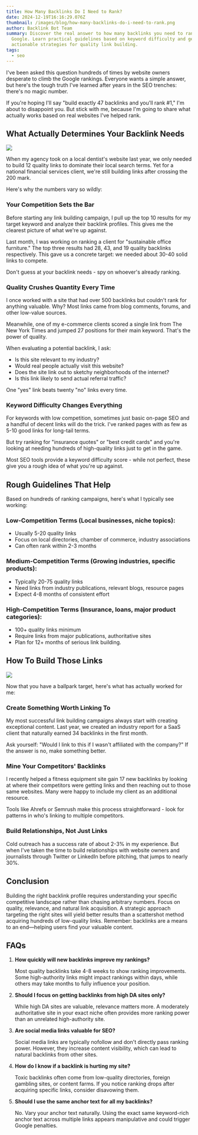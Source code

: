 ```yaml
---
title: How Many Backlinks Do I Need to Rank?
date: 2024-12-19T16:16:29.076Z
thumbnail: /images/blog/how-many-backlinks-do-i-need-to-rank.png
author: Backlink Bot Team
summary: Discover the real answer to how many backlinks you need to rank on
  Google. Learn practical guidelines based on keyword difficulty and get
  actionable strategies for quality link building.
tags:
  - seo
---
```

I've been asked this question hundreds of times by website owners desperate to climb the Google rankings. Everyone wants a simple answer, but here's the tough truth I've learned after years in the SEO trenches: there's no magic number.

If you're hoping I'll say "build exactly 47 backlinks and you'll rank #1," I'm about to disappoint you. But stick with me, because I'm going to share what actually works based on real websites I've helped rank.



## What Actually Determines Your Backlink Needs

![](/images/blog/what-actually-determines-your-backlink-needs-visual-selection.png)

When my agency took on a local dentist's website last year, we only needed to build 12 quality links to dominate their local search terms. Yet for a national financial services client, we're still building links after crossing the 200 mark.

Here's why the numbers vary so wildly:

### Your Competition Sets the Bar

Before starting any link building campaign, I pull up the top 10 results for my target keyword and analyze their backlink profiles. This gives me the clearest picture of what we're up against.

Last month, I was working on ranking a client for "sustainable office furniture." The top three results had 28, 43, and 19 quality backlinks respectively. This gave us a concrete target: we needed about 30-40 solid links to compete.

Don't guess at your backlink needs - spy on whoever's already ranking.

### Quality Crushes Quantity Every Time

I once worked with a site that had over 500 backlinks but couldn't rank for anything valuable. Why? Most links came from blog comments, forums, and other low-value sources.

Meanwhile, one of my e-commerce clients scored a single link from The New York Times and jumped 27 positions for their main keyword. That's the power of quality.

When evaluating a potential backlink, I ask:

* Is this site relevant to my industry?
* Would real people actually visit this website?
* Does the site link out to sketchy neighborhoods of the internet?
* Is this link likely to send actual referral traffic?

One "yes" link beats twenty "no" links every time.

### Keyword Difficulty Changes Everything

For keywords with low competition, sometimes just basic on-page SEO and a handful of decent links will do the trick. I've ranked pages with as few as 5-10 good links for long-tail terms.

But try ranking for "insurance quotes" or "best credit cards" and you're looking at needing hundreds of high-quality links just to get in the game.

Most SEO tools provide a keyword difficulty score - while not perfect, these give you a rough idea of what you're up against.



## Rough Guidelines That Help

Based on hundreds of ranking campaigns, here's what I typically see working:

### Low-Competition Terms (Local businesses, niche topics):

* Usually 5-20 quality links
* Focus on local directories, chamber of commerce, industry associations
* Can often rank within 2-3 months

### Medium-Competition Terms (Growing industries, specific products):

* Typically 20-75 quality links
* Need links from industry publications, relevant blogs, resource pages
* Expect 4-8 months of consistent effort

### High-Competition Terms (Insurance, loans, major product categories):

* 100+ quality links minimum
* Require links from major publications, authoritative sites
* Plan for 12+ months of serious link building.



## How To  Build Those Links

![](/images/blog/how-to-build-those-links-visual-selection.png)

Now that you have a ballpark target, here's what has actually worked for me:

### Create Something Worth Linking To

My most successful link building campaigns always start with creating exceptional content. Last year, we created an industry report for a SaaS client that naturally earned 34 backlinks in the first month.

Ask yourself: "Would I link to this if I wasn't affiliated with the company?" If the answer is no, make something better.

### Mine Your Competitors' Backlinks

I recently helped a fitness equipment site gain 17 new backlinks by looking at where their competitors were getting links and then reaching out to those same websites. Many were happy to include my client as an additional resource.

Tools like Ahrefs or Semrush make this process straightforward - look for patterns in who's linking to multiple competitors.

### Build Relationships, Not Just Links

Cold outreach has a success rate of about 2-3% in my experience. But when I've taken the time to build relationships with website owners and journalists through Twitter or LinkedIn before pitching, that jumps to nearly 30%.

## Conclusion

Building the right backlink profile requires understanding your specific competitive landscape rather than chasing arbitrary numbers. Focus on quality, relevance, and natural link acquisition. A strategic approach targeting the right sites will yield better results than a scattershot method acquiring hundreds of low-quality links. Remember: backlinks are a means to an end—helping users find your valuable content.



## FAQs

1. **How quickly will new backlinks improve my rankings?**

   Most quality backlinks take 4-8 weeks to show ranking improvements. Some high-authority links might impact rankings within days, while others may take months to fully influence your position.
2. **Should I focus on getting backlinks from high DA sites only?**

   While high DA sites are valuable, relevance matters more. A moderately authoritative site in your exact niche often provides more ranking power than an unrelated high-authority site.
3. **Are social media links valuable for SEO?**

   Social media links are typically nofollow and don't directly pass ranking power. However, they increase content visibility, which can lead to natural backlinks from other sites.
4. **How do I know if a backlink is hurting my site?**

   Toxic backlinks often come from low-quality directories, foreign gambling sites, or content farms. If you notice ranking drops after acquiring specific links, consider disavowing them.
5. **Should I use the same anchor text for all my backlinks?**

   No. Vary your anchor text naturally. Using the exact same keyword-rich anchor text across multiple links appears manipulative and could trigger Google penalties.